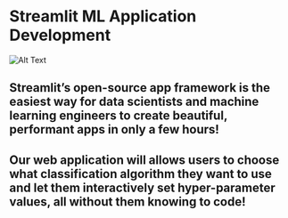 # Streamlit ML Application Development

![Alt Text](https://github.com/asrivastava786/Artificial-Intelligence/edit/master/Applications/Streamlit%20ML%20Application/application.gif)

## Streamlit’s open-source app framework is the easiest way for data scientists and machine learning engineers to create beautiful, performant apps in only a few hours!
## Our web application will allows users to choose what classification algorithm they want to use and let them interactively set hyper-parameter values, all without them knowing to code!
